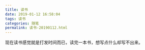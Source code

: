 ```yaml
---
title: 读书
date: 2019-01-12 16:58:04
tags: 读书
categories: 随笔
permalink: 读书-20190112.html
---
```


现在读书感觉就是打发时间而已，读完一本书，想写点什么却写不出来。
